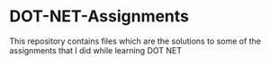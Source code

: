 # DOT-NET-Assignments
This repository contains files which are the solutions to some of the assignments that I did while learning DOT NET

